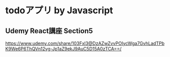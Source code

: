 # todoアプリ by Javascript
## Udemy React講座 Section5
https://www.udemy.com/share/103Fxl3@DzAZwZvvPOIycWga7GvhLadTPbK9We6P6ThQVn12vg-Jp1aZ9ekJ9AuC5D15A0zTCA==/